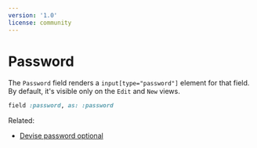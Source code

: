 ```yaml
---
version: '1.0'
license: community
---
```


# Password

The `Password` field renders a `input[type="password"]` element for that field. By default, it's visible only on the `Edit` and `New` views.

```ruby
field :password, as: :password
```

Related:

- [Devise password optional](./../resources#devise-password-optional)

